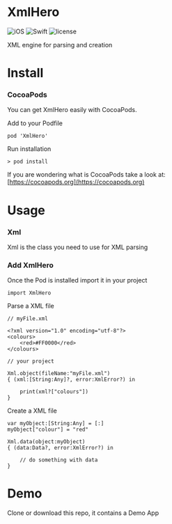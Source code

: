 # XmlHero

![iOS](https://img.shields.io/badge/iOS-9.0%2B-orange.svg)
![Swift](https://img.shields.io/badge/Swift-4-orange.svg)
![license](https://img.shields.io/github/license/mashape/apistatus.svg?style=plastic)

XML engine for parsing and creation

# Install
### CocoaPods
You can get XmlHero easily with CocoaPods.

Add to your Podfile
```
pod 'XmlHero'
```
Run installation
```
> pod install
```
If you are wondering what is CocoaPods take a look at: [https://cocoapods.org](https://cocoapods.org)

# Usage
### Xml
Xml is the class you need to use for XML parsing

### Add XmlHero
Once the Pod is installed import it in your project
```
import XmlHero
```

Parse a XML file
```
// myFile.xml

<?xml version="1.0" encoding="utf-8"?>
<colours>
    <red>#FF0000</red>
</colours>
```

```
// your project

Xml.object(fileName:"myFile.xml")
{ (xml:[String:Any]?, error:XmlError?) in

    print(xml?["colours"])
}
```

Create a XML file
```
var myObject:[String:Any] = [:]
myObject["colour"] = "red"

Xml.data(object:myObject)
{ (data:Data?, error:XmlError?) in

    // do something with data
}
```

# Demo
Clone or download this repo, it contains a Demo App

